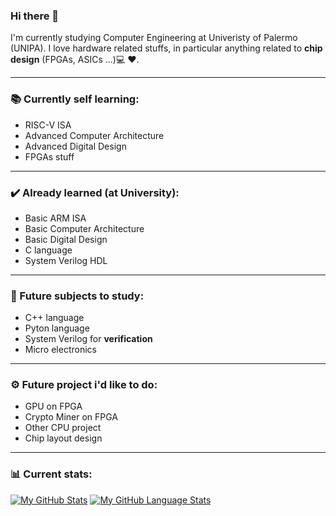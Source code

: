 ### Hi there 👋

I'm currently studying Computer Engineering at Univeristy of Palermo (UNIPA). I love hardware related stuffs, in particular anything related to **chip design** (FPGAs, ASICs ...)💻 ❤️.


---

### 📚 Currently self learning:

  * RISC-V ISA
  * Advanced Computer Architecture 
  * Advanced Digital Design 
  * FPGAs stuff

---

### ✔️ Already learned (at University):

  * Basic ARM ISA
  * Basic Computer Architecture
  * Basic Digital Design
  * C language
  * System Verilog HDL

---

### 🎯 Future subjects to study:

  * C++ language
  * Pyton language
  * System Verilog for **verification**
  * Micro electronics

---
  
### ⚙️ Future project i'd like to do:

  * GPU on FPGA
  * Crypto Miner on FPGA
  * Other CPU project
  * Chip layout design

---

### 📊 Current stats:

[![My GitHub Stats](https://github-readme-stats.vercel.app/api/?username=GabbedT&count_private=true&theme=dark&showicons=true)]() 
[![My GitHub Language Stats](https://github-readme-stats.vercel.app/api/top-langs/?username=GabbedT&langs_count=5&theme=dark)]()



